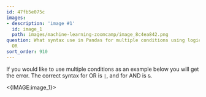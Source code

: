 ```yaml
---
id: 47fb5e075c
images:
- description: 'image #1'
  id: image_1
  path: images/machine-learning-zoomcamp/image_8c4ea842.png
question: What syntax use in Pandas for multiple conditions using logical AND and
  OR
sort_order: 910
---
```


If you would like to use multiple conditions as an example below you will get the error. The correct syntax for OR is `|`, and for AND is `&`.

<{IMAGE:image_1}>

